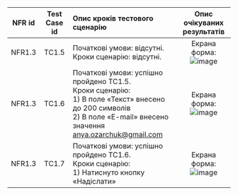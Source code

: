 |NFR id|Test Case id|Опис кроків тестового сценарію|Опис очікуваних результатів|
|:-:|:-:|:-|:-:|
|NFR1.3|TC1.5|Початкові умови: відсутні. <br> Кроки сценарію: відсутні.|Екрана форма: <br> ![image](https://user-images.githubusercontent.com/104140571/197517423-428ad483-839d-4e6c-8f16-8d27d8dc205c.jpg)
|NFR1.3|TC1.6|Початкові умови: успішно пройдено TC1.5. <br> Кроки сценарію: <br> 1) В поле «Текст» внесено до 200 символів <br> 2) В поле «E-mail» внесено значення anya.ozarchuk@gmail.com|Екрана форма: <br> ![image](https://user-images.githubusercontent.com/79566334/197340430-806884f3-481a-496d-9412-1ad2923f0076.png)
|NFR1.3|TC1.7|Початкові умови: успішно пройдено TC1.6. <br> Кроки сценарію: <br> 1) Натиснуто кнопку «Надіслати»|Екрана форма: <br> ![image](https://user-images.githubusercontent.com/79566334/197340645-2b413f33-8366-4a2c-95d8-2849e5d3b01a.png)

